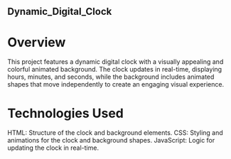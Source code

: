 ## Dynamic_Digital_Clock

# Overview

This project features a dynamic digital clock with a visually appealing and colorful animated background. The clock updates in real-time, displaying hours, minutes, and seconds, while the background includes animated shapes that move independently to create an engaging visual experience.

# Technologies Used

HTML: Structure of the clock and background elements.
CSS: Styling and animations for the clock and background shapes.
JavaScript: Logic for updating the clock in real-time.
